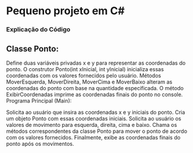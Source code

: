 # Pequeno projeto em C#

### Explicação do Código

## Classe Ponto:

Define duas variáveis privadas x e y para representar as coordenadas do ponto.
O construtor Ponto(int xInicial, int yInicial) inicializa essas coordenadas com os valores fornecidos pelo usuário.
Métodos MoverEsquerda, MoverDireita, MoverCima e MoverBaixo alteram as coordenadas do ponto com base na quantidade especificada.
O método ExibirCoordenadas imprime as coordenadas finais do ponto no console.
Programa Principal (Main):

Solicita ao usuário que insira as coordenadas x e y iniciais do ponto.
Cria um objeto Ponto com essas coordenadas iniciais.
Solicita ao usuário os valores de movimento para esquerda, direita, cima e baixo.
Chama os métodos correspondentes da classe Ponto para mover o ponto de acordo com os valores fornecidos.
Finalmente, exibe as coordenadas finais do ponto após os movimentos.
